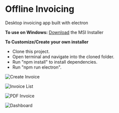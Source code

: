 # Offline Invoicing
 Desktop invoicing app built with electron
 
 **To use on Windows:**
 [Download](http://download.offlineinvoicing.com/OfflineInvoicing.msi) the MSI Installer

**To Customize/Create your own installer**

- Clone this project.
- Open terminal and navigate into the cloned folder.
- Run "npm install" to install dependencies.
- Run "npm run electron". 

![Create Invoice](https://github.com/tngoman/Offline_Invoicing/blob/master/screenshots/create_invoice.png)

![Invoice List](https://github.com/tngoman/Offline_Invoicing/blob/master/screenshots/invoices.png)

![PDF Invoice](https://github.com/tngoman/Offline_Invoicing/blob/master/screenshots/pdf_invoice.png)

![Dashboard](https://github.com/tngoman/Offline_Invoicing/blob/master/screenshots/dashboard.png)
